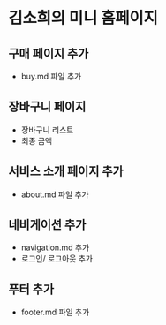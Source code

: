 # 김소희의 미니 홈페이지



## 구매 페이지 추가
- buy.md 파일 추가

## 장바구니 페이지
- 장바구니 리스트
- 최종 금액 

## 서비스 소개 페이지 추가
- about.md 파일 추가

## 네비게이션 추가
- navigation.md 추가
- 로그인/ 로그아웃 추가

## 푸터 추가
- footer.md 파일 추가

